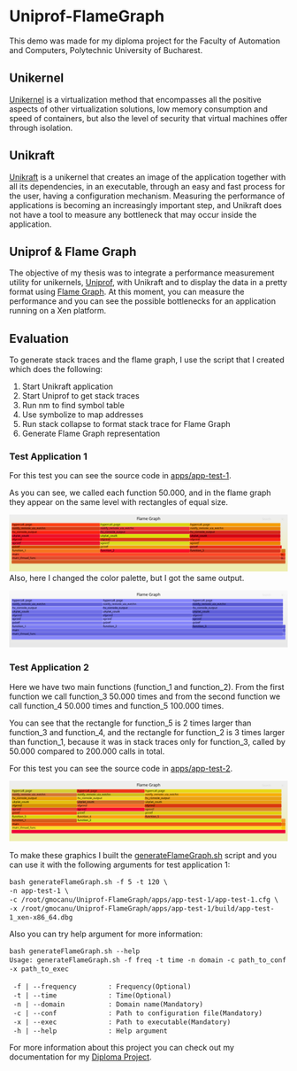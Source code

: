 # Uniprof-FlameGraph

This demo was made for my diploma project for the Faculty of Automation and Computers, Polytechnic University of Bucharest.

## Unikernel
[Unikernel](http://unikernel.org/) is a virtualization method that encompasses all the positive aspects of other virtualization solutions, low memory consumption and speed of containers, but also the level of security that virtual machines offer through isolation.

## Unikraft
[Unikraft](https://unikraft.org/) is a unikernel that creates an image of the application together with all its dependencies, in an executable, through an easy and fast process for the user, having a configuration mechanism. Measuring the performance of applications is becoming an increasingly important step, and Unikraft does not have a tool to measure any bottleneck that may occur inside the application. 

## Uniprof & Flame Graph
The objective of my thesis was to integrate a performance measurement utility for unikernels, [Uniprof](http://sysml.neclab.eu/projects/uniprof/), with Unikraft and to display the data in a pretty format using [Flame Graph](http://www.brendangregg.com/flamegraphs.html). At this moment, you can measure the performance and you can see the possible bottlenecks for an application running on a Xen platform.

## Evaluation

To generate stack traces and the flame graph, I use the script that I created which does the following:

1.  Start Unikraft application
2.  Start Uniprof to get stack traces
3.  Run nm to find symbol table
4.  Use symbolize to map addresses
5.  Run stack collapse to format stack trace for Flame Graph
6.  Generate Flame Graph representation


### Test Application 1

For this test you can see the source code in [apps/app-test-1](https://github.com/gabrielmocanu/Uniprof-FlameGraph/tree/main/apps/app-test-1).

As you can see, we called each function 50.000, and in the flame graph they appear on the same level with rectangles of equal size.

![Flame Graph](./apps/app-test-1/app-test-1-flamegraph.svg)
Also, here I changed the color palette, but I got the same output.

![Flame Graph](./apps/app-test-1/app-test-1-flamegraph-blue.svg)


### Test Application 2

Here we have two main functions (function_1 and function_2). From the first function we call function_3 50.000 times and from the second function we call function_4 50.000 times and function_5 100.000 times.

You can see that the rectangle for function_5 is 2 times larger than function_3 and function_4, and the rectangle for function_2 is 3 times larger than function_1, because it was in stack traces only for function_3, called by 50.000 compared to 200.000 calls in total.

For this test you can see the source code in [apps/app-test-2](https://github.com/gabrielmocanu/Uniprof-FlameGraph/tree/main/apps/app-test-2).

![Flame Graph](./apps/app-test-2/app-test-2-flamegraph.svg)


To make these graphics I built the [generateFlameGraph.sh](https://github.com/gabrielmocanu/uniprof/blob/master/generateFlameGraph.sh) script and you can use it with the following arguments for test application 1:

```
bash generateFlameGraph.sh -f 5 -t 120 \
-n app-test-1 \
-c /root/gmocanu/Uniprof-FlameGraph/apps/app-test-1/app-test-1.cfg \
-x /root/gmocanu/Uniprof-FlameGraph/apps/app-test-1/build/app-test-1_xen-x86_64.dbg
```

Also you can try help argument for more information:
```
bash generateFlameGraph.sh --help
Usage: generateFlameGraph.sh -f freq -t time -n domain -c path_to_conf -x path_to_exec

 -f | --frequency        : Frequency(Optional)
 -t | --time             : Time(Optional)
 -n | --domain           : Domain name(Mandatory)
 -c | --conf             : Path to configuration file(Mandatory)
 -x | --exec             : Path to executable(Mandatory)
 -h | --help             : Help argument

```


For more information about this project you can check out my documentation for my [Diploma Project](https://github.com/gabrielmocanu/uniprof/blob/master/Diploma_Project_Mocanu_Gabriel.pdf).